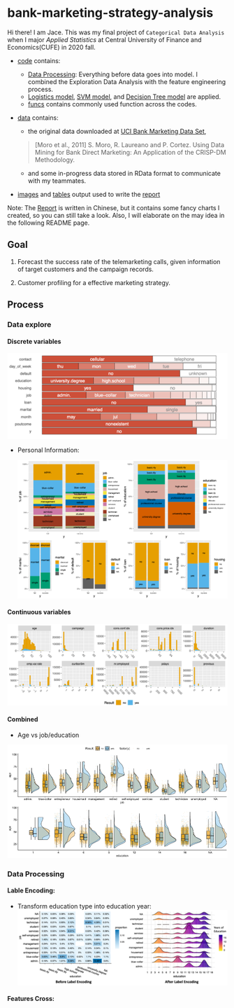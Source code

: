 # bank-marketing-strategy-analysis

Hi there! I am Jace. This was my final project of `Categorical Data Analysis` when I major *Applied Statistics* at Central University of Finance and Economics(CUFE) in 2020 fall.
- [code](code) contains:
    - [Data Processing](code/1_data_processing.Rmd): Everything before data goes into model. I combined the Exploration Data Analysis with the feature engineering process.
    - [Logistics model](code/2.1_model_logistic_regression.Rmd), [SVM model](code/2.2_model_SVM.Rmd), and [Decision Tree model](code/2.3_model_decision_tree.R) are applied.
    - [funcs](code/funcs.R) contains commonly used function across the codes.
- [data](data) contains:
    - the original data downloaded at [UCI Bank Marketing Data Set](https://archive.ics.uci.edu/ml/datasets/Bank+Marketing),
    > [Moro et al., 2011] S. Moro, R. Laureano and P. Cortez. Using Data Mining for Bank Direct Marketing: An Application of the CRISP-DM Methodology. 

    - and some in-progress data stored in RData format to communicate with my teammates.
- [images](images) and [tables](tables) output used to write the [report](Bank_Marketing_Strategy_Analysis_Chinese_Version.pdf) 

Note: The [Report](Bank_Marketing_Strategy_Analysis_Chinese_Version.pdf) is written in Chinese, but it contains some fancy charts I created, so you can still take a look. Also, I will elaborate on the may idea in the following README page. 

## Goal

1. Forecast the success rate of the telemarketing calls, given information of target customers and the campaign records.

2. Customer profiling for a effective marketing strategy.

## Process

### Data explore

#### Discrete variables

<img src="./images/readme/2-1.png">

- Personal Information:

    <img src="./images/readme/2-3.png">

#### Continuous variables

<img src="./images/readme/2-2.png">

#### Combined

- Age vs job/education


<img src="./images/readme/2-8.png">

### Data Processing

#### Lable Encoding:

* Transform education type into education year:
    <img src="./images/readme/2-5.png">

#### Features Cross:



